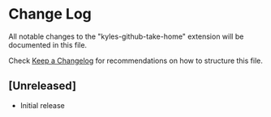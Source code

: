 # Change Log

All notable changes to the "kyles-github-take-home" extension will be documented in this file.

Check [Keep a Changelog](http://keepachangelog.com/) for recommendations on how to structure this file.

## [Unreleased]

- Initial release